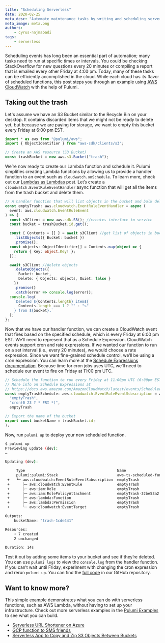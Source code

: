 ```yaml
---
title: "Scheduling Serverless"
date: 2020-02-25
meta_desc: "Automate maintenance tasks by writing and scheduling serverless functions"
meta_image: meta.png
authors:
    - cyrus-najmabadi
tags:
    - serverless
---
```


Scheduling events has long been an essential part of automation; many tasks need to run at specific times or intervals. You could be checking StackOverflow for new questions every 20 minutes or compiling a report that is emailed every other Friday at 4:00 pm. Today, many of these tasks can be efficiently accomplished in the cloud. While each cloud has its flavor of scheduled functions, this post steps you through an example using [AWS CloudWatch](https://aws.amazon.com/cloudwatch/) with the help of Pulumi.

<!--more-->

## Taking out the trash

Let's assume we have an S3 Bucket similar to the Recycle Bin on your desktop. It contains discarded items that we might not be ready to delete yet, but because we are paying for storage, we want to empty this bucket every Friday at 6:00 pm EST.

```typescript
import * as aws from "@pulumi/aws";
import { ObjectIdentifier } from "aws-sdk/clients/s3";

// Create an AWS resource (S3 Bucket)
const trashBucket = new aws.s3.Bucket("trash");
```

We’re now ready to create our Lambda function and schedule it. Pulumi simplifies creating Lambda functions by allowing us to provide a handler function to an event such as `cloudwatch.onSchedule`. To learn more, check out our [Lambdas as Lambdas](https://www.pulumi.com/blog/lambdas-as-lambdas-the-magic-of-simple-serverless-functions/) post. Let’s create a `cloudwatch.EventRuleEventHandler` async function that will get all the items from the trash bucket and delete them.

```typescript
// A handler function that will list objects in the bucket and bulk delete them
const emptyTrash: aws.cloudwatch.EventRuleEventHandler = async (
  event: aws.cloudwatch.EventRuleEvent
) => {
  const s3Client = new aws.sdk.S3(); //creates interface to service
  const bucket = trashBucket.id.get();

  const { Contents = [] } = await s3Client //get list of objects in bucket
    .listObjects({ Bucket: bucket })
    .promise();
  const objects: ObjectIdentifier[] = Contents.map(object => {
    return { Key: object.Key! };
  });

  await s3Client //delete objects
    .deleteObjects({
      Bucket: bucket,
      Delete: { Objects: objects, Quiet: false }
    })
    .promise()
    .catch(error => console.log(error));
  console.log(
    `Deleted ${Contents.length} item${
      Contents.length === 1 ? "" : "s"
    } from ${bucket}.`
  );
};
```

Now that we have our handler function, we can create a CloudWatch event that fires based on the specified schedule, which is every Friday at 6:00 pm EST. We’ll need to represent that as a Schedule Expression. CloudWatch events support cron and rate expressions. If we wanted our function to run on a set interval (i.e., every 20 minutes), we would choose a rate expression. Since we want fine-grained schedule control, we’ll be using a cron expression. You can learn more at the [Schedule Expressions documentation](https://docs.aws.amazon.com/AmazonCloudWatch/latest/events/ScheduledEvents.html). Because time for cron jobs uses UTC, we’ll need to schedule our event to fire on Friday at 11:00 pm UTC.

```typescript
// Schedule the function to run every Friday at 11:00pm UTC (6:00pm EST)
// More info on Schedule Expressions at
// https://docs.aws.amazon.com/AmazonCloudWatch/latest/events/ScheduledEvents.html
const emptyTrashSchedule: aws.cloudwatch.EventRuleEventSubscription = aws.cloudwatch.onSchedule(
  "emptyTrash",
  "cron(0 23 ? * FRI *)",
  emptyTrash

// Export the name of the bucket
export const bucketName = trashBucket.id;
);
```

Now, run `pulumi up` to deploy your new scheduled function.

```bash
$ pulumi up
Previewing update (dev):
…

Updating (dev):

     Type                                          Name                           Status
     pulumi:pulumi:Stack                           aws-ts-scheduled-function-dev
 +   └─ aws:cloudwatch:EventRuleEventSubscription  emptyTrash                     created
 +      ├─ aws:cloudwatch:EventRule                emptyTrash                     created
 +      ├─ aws:iam:Role                            emptyTrash                     created
 +      ├─ aws:iam:RolePolicyAttachment            emptyTrash-32be53a2            created
 +      ├─ aws:lambda:Function                     emptyTrash                     created
 +      ├─ aws:lambda:Permission                   emptyTrash                     created
 +      └─ aws:cloudwatch:EventTarget              emptyTrash                     created

Outputs:
    bucketName: "trash-1cde441"

Resources:
    + 7 created
    2 unchanged

Duration: 14s
```

Test it out by adding some items to your bucket and see if they’re deleted. You can use `pulumi logs` to view the `console.log` from the handler function. If you can’t wait until Friday, experiment with changing the cron expression and rerun `pulumi up`. You can find the [full code](https://github.com/pulumi/examples/tree/master/aws-ts-scheduled-function) in our GitHub repository.

## Want to know more?

This simple example demonstrates what you can do with serverless functions, such as AWS Lambda, without having to set up your infrastructure. Check out more serverless examples in the [Pulumi Examples](https://github.com/pulumi/examples) to see what you can build.

- [Serverless URL Shortener on Azure](https://github.com/pulumi/examples/tree/master/classic-azure-ts-serverless-url-shortener-global)
- [GCP function to SMS friends](https://github.com/pulumi/examples/tree/master/gcp-py-functions)
- [Serverless App to Copy and Zip S3 Objects Between Buckets](https://github.com/pulumi/examples/tree/master/aws-ts-s3-lambda-copyzip)
